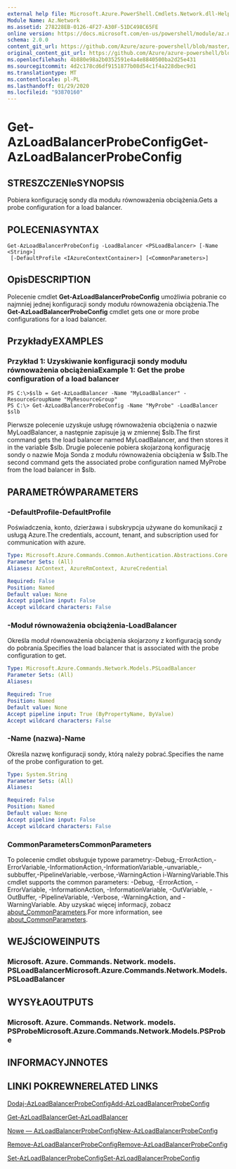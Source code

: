 ```yaml
---
external help file: Microsoft.Azure.PowerShell.Cmdlets.Network.dll-Help.xml
Module Name: Az.Network
ms.assetid: 278228EB-0126-4F27-A30F-51DC498C65FE
online version: https://docs.microsoft.com/en-us/powershell/module/az.network/get-azloadbalancerprobeconfig
schema: 2.0.0
content_git_url: https://github.com/Azure/azure-powershell/blob/master/src/Network/Network/help/Get-AzLoadBalancerProbeConfig.md
original_content_git_url: https://github.com/Azure/azure-powershell/blob/master/src/Network/Network/help/Get-AzLoadBalancerProbeConfig.md
ms.openlocfilehash: 4b880e98a2b0352591e4a4e8840500ba2d25e431
ms.sourcegitcommit: 4d2c178cd6df9151877b08d54c1f4a228dbec9d1
ms.translationtype: MT
ms.contentlocale: pl-PL
ms.lasthandoff: 01/29/2020
ms.locfileid: "93870160"
---
```

# <span data-ttu-id="19033-101">Get-AzLoadBalancerProbeConfig</span><span class="sxs-lookup"><span data-stu-id="19033-101">Get-AzLoadBalancerProbeConfig</span></span>

## <span data-ttu-id="19033-102">STRESZCZENIe</span><span class="sxs-lookup"><span data-stu-id="19033-102">SYNOPSIS</span></span>
<span data-ttu-id="19033-103">Pobiera konfigurację sondy dla modułu równoważenia obciążenia.</span><span class="sxs-lookup"><span data-stu-id="19033-103">Gets a probe configuration for a load balancer.</span></span>

## <span data-ttu-id="19033-104">POLECENIA</span><span class="sxs-lookup"><span data-stu-id="19033-104">SYNTAX</span></span>

```
Get-AzLoadBalancerProbeConfig -LoadBalancer <PSLoadBalancer> [-Name <String>]
 [-DefaultProfile <IAzureContextContainer>] [<CommonParameters>]
```

## <span data-ttu-id="19033-105">Opis</span><span class="sxs-lookup"><span data-stu-id="19033-105">DESCRIPTION</span></span>
<span data-ttu-id="19033-106">Polecenie cmdlet **Get-AzLoadBalancerProbeConfig** umożliwia pobranie co najmniej jednej konfiguracji sondy modułu równoważenia obciążenia.</span><span class="sxs-lookup"><span data-stu-id="19033-106">The **Get-AzLoadBalancerProbeConfig** cmdlet gets one or more probe configurations for a load balancer.</span></span>

## <span data-ttu-id="19033-107">Przykłady</span><span class="sxs-lookup"><span data-stu-id="19033-107">EXAMPLES</span></span>

### <span data-ttu-id="19033-108">Przykład 1: Uzyskiwanie konfiguracji sondy modułu równoważenia obciążenia</span><span class="sxs-lookup"><span data-stu-id="19033-108">Example 1: Get the probe configuration of a load balancer</span></span>
```
PS C:\>$slb = Get-AzLoadBalancer -Name "MyLoadBalancer" -ResourceGroupName "MyResourceGroup"
PS C:\> Get-AzLoadBalancerProbeConfig -Name "MyProbe" -LoadBalancer $slb
```

<span data-ttu-id="19033-109">Pierwsze polecenie uzyskuje usługę równoważenia obciążenia o nazwie MyLoadBalancer, a następnie zapisuje ją w zmiennej $slb.</span><span class="sxs-lookup"><span data-stu-id="19033-109">The first command gets the load balancer named MyLoadBalancer, and then stores it in the variable $slb.</span></span>
<span data-ttu-id="19033-110">Drugie polecenie pobiera skojarzoną konfigurację sondy o nazwie Moja Sonda z modułu równoważenia obciążenia w $slb.</span><span class="sxs-lookup"><span data-stu-id="19033-110">The second command gets the associated probe configuration named MyProbe from the load balancer in $slb.</span></span>

## <span data-ttu-id="19033-111">PARAMETRÓW</span><span class="sxs-lookup"><span data-stu-id="19033-111">PARAMETERS</span></span>

### <span data-ttu-id="19033-112">-DefaultProfile</span><span class="sxs-lookup"><span data-stu-id="19033-112">-DefaultProfile</span></span>
<span data-ttu-id="19033-113">Poświadczenia, konto, dzierżawa i subskrypcja używane do komunikacji z usługą Azure.</span><span class="sxs-lookup"><span data-stu-id="19033-113">The credentials, account, tenant, and subscription used for communication with azure.</span></span>

```yaml
Type: Microsoft.Azure.Commands.Common.Authentication.Abstractions.Core.IAzureContextContainer
Parameter Sets: (All)
Aliases: AzContext, AzureRmContext, AzureCredential

Required: False
Position: Named
Default value: None
Accept pipeline input: False
Accept wildcard characters: False
```

### <span data-ttu-id="19033-114">-Moduł równoważenia obciążenia</span><span class="sxs-lookup"><span data-stu-id="19033-114">-LoadBalancer</span></span>
<span data-ttu-id="19033-115">Określa moduł równoważenia obciążenia skojarzony z konfiguracją sondy do pobrania.</span><span class="sxs-lookup"><span data-stu-id="19033-115">Specifies the load balancer that is associated with the probe configuration to get.</span></span>

```yaml
Type: Microsoft.Azure.Commands.Network.Models.PSLoadBalancer
Parameter Sets: (All)
Aliases:

Required: True
Position: Named
Default value: None
Accept pipeline input: True (ByPropertyName, ByValue)
Accept wildcard characters: False
```

### <span data-ttu-id="19033-116">-Name (nazwa)</span><span class="sxs-lookup"><span data-stu-id="19033-116">-Name</span></span>
<span data-ttu-id="19033-117">Określa nazwę konfiguracji sondy, którą należy pobrać.</span><span class="sxs-lookup"><span data-stu-id="19033-117">Specifies the name of the probe configuration to get.</span></span>

```yaml
Type: System.String
Parameter Sets: (All)
Aliases:

Required: False
Position: Named
Default value: None
Accept pipeline input: False
Accept wildcard characters: False
```

### <span data-ttu-id="19033-118">CommonParameters</span><span class="sxs-lookup"><span data-stu-id="19033-118">CommonParameters</span></span>
<span data-ttu-id="19033-119">To polecenie cmdlet obsługuje typowe parametry:-Debug,-ErrorAction,-ErrorVariable,-InformationAction,-InformationVariable,-unvariable,-subbuffer,-PipelineVariable,-verbose,-WarningAction i-WarningVariable.</span><span class="sxs-lookup"><span data-stu-id="19033-119">This cmdlet supports the common parameters: -Debug, -ErrorAction, -ErrorVariable, -InformationAction, -InformationVariable, -OutVariable, -OutBuffer, -PipelineVariable, -Verbose, -WarningAction, and -WarningVariable.</span></span> <span data-ttu-id="19033-120">Aby uzyskać więcej informacji, zobacz [about_CommonParameters](https://go.microsoft.com/fwlink/?LinkID=113216).</span><span class="sxs-lookup"><span data-stu-id="19033-120">For more information, see [about_CommonParameters](https://go.microsoft.com/fwlink/?LinkID=113216).</span></span>

## <span data-ttu-id="19033-121">WEJŚCIOWE</span><span class="sxs-lookup"><span data-stu-id="19033-121">INPUTS</span></span>

### <span data-ttu-id="19033-122">Microsoft. Azure. Commands. Network. models. PSLoadBalancer</span><span class="sxs-lookup"><span data-stu-id="19033-122">Microsoft.Azure.Commands.Network.Models.PSLoadBalancer</span></span>

## <span data-ttu-id="19033-123">WYSYŁA</span><span class="sxs-lookup"><span data-stu-id="19033-123">OUTPUTS</span></span>

### <span data-ttu-id="19033-124">Microsoft. Azure. Commands. Network. models. PSProbe</span><span class="sxs-lookup"><span data-stu-id="19033-124">Microsoft.Azure.Commands.Network.Models.PSProbe</span></span>

## <span data-ttu-id="19033-125">INFORMACYJN</span><span class="sxs-lookup"><span data-stu-id="19033-125">NOTES</span></span>

## <span data-ttu-id="19033-126">LINKI POKREWNE</span><span class="sxs-lookup"><span data-stu-id="19033-126">RELATED LINKS</span></span>

[<span data-ttu-id="19033-127">Dodaj-AzLoadBalancerProbeConfig</span><span class="sxs-lookup"><span data-stu-id="19033-127">Add-AzLoadBalancerProbeConfig</span></span>](./Add-AzLoadBalancerProbeConfig.md)

[<span data-ttu-id="19033-128">Get-AzLoadBalancer</span><span class="sxs-lookup"><span data-stu-id="19033-128">Get-AzLoadBalancer</span></span>](./Get-AzLoadBalancer.md)

[<span data-ttu-id="19033-129">Nowe — AzLoadBalancerProbeConfig</span><span class="sxs-lookup"><span data-stu-id="19033-129">New-AzLoadBalancerProbeConfig</span></span>](./New-AzLoadBalancerProbeConfig.md)

[<span data-ttu-id="19033-130">Remove-AzLoadBalancerProbeConfig</span><span class="sxs-lookup"><span data-stu-id="19033-130">Remove-AzLoadBalancerProbeConfig</span></span>](./Remove-AzLoadBalancerProbeConfig.md)

[<span data-ttu-id="19033-131">Set-AzLoadBalancerProbeConfig</span><span class="sxs-lookup"><span data-stu-id="19033-131">Set-AzLoadBalancerProbeConfig</span></span>](./Set-AzLoadBalancerProbeConfig.md)


